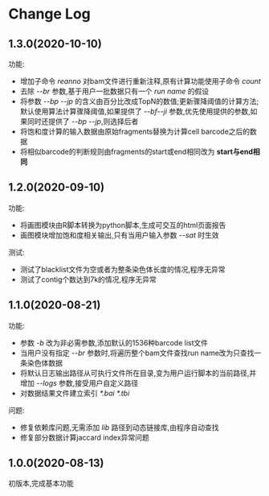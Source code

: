 # Change Log

## 1.3.0(2020-10-10)

功能:

* 增加子命令 *reanno* 对bam文件进行重新注释,原有计算功能使用子命令 *count*
* 去除 *--br* 参数,基于用户一批数据只有一个 *run name* 的假设
* 将参数 *--bp --jp* 的含义由百分比改成TopN的数值;更新骤降阈值的计算方法;默认使用算法计算骤降阈值,如果提供了 *--bf--ji* 参数,优先使用提供的参数,如果同时还提供了 *--bp --jp*,则选择后者
* 将饱和度计算的输入数据由原始fragments替换为计算cell barcode之后的数据
* 将相似barcode的判断规则由fragments的start或end相同改为 **start与end相同**

## 1.2.0(2020-09-10)

功能:

* 将画图模块由R脚本转换为python脚本,生成可交互的html页面报告
* 画图模块增加饱和度相关输出,只有当用户输入参数 *--sat* 时生效

测试:

* 测试了blacklist文件为空或者为整条染色体长度的情况,程序无异常
* 测试了contig个数达到7k的情况,程序无异常

## 1.1.0(2020-08-21)

功能:

* 参数 *-b* 改为非必需参数,添加默认的1536种barcode list文件
* 当用户没有指定 *--br* 参数时,将遍历整个bam文件查找run name改为只查找一条染色体数据
* 将默认日志输出路径从可执行文件所在目录,变为用户运行脚本的当前路径,并增加 *--logs* 参数,接受用户自定义路径
* 对数据结果文件建立索引 *\*.bai \*.tbi*

问题:

* 修复依赖库问题,无需添加 *lib* 路径到动态链接库,由程序自动查找
* 修复部分数据计算jaccard index异常问题

## 1.0.0(2020-08-13)

初版本,完成基本功能